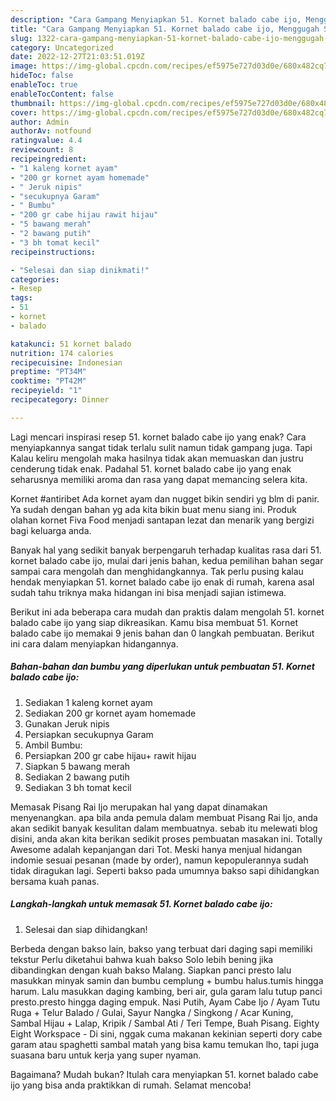 ```yaml
---
description: "Cara Gampang Menyiapkan 51. Kornet balado cabe ijo, Menggugah Selera"
title: "Cara Gampang Menyiapkan 51. Kornet balado cabe ijo, Menggugah Selera"
slug: 1322-cara-gampang-menyiapkan-51-kornet-balado-cabe-ijo-menggugah-selera
category: Uncategorized
date: 2022-12-27T21:03:51.019Z
image: https://img-global.cpcdn.com/recipes/ef5975e727d03d0e/680x482cq70/51-kornet-balado-cabe-ijo-foto-resep-utama.jpg
hideToc: false
enableToc: true
enableTocContent: false
thumbnail: https://img-global.cpcdn.com/recipes/ef5975e727d03d0e/680x482cq70/51-kornet-balado-cabe-ijo-foto-resep-utama.jpg
cover: https://img-global.cpcdn.com/recipes/ef5975e727d03d0e/680x482cq70/51-kornet-balado-cabe-ijo-foto-resep-utama.jpg
author: Admin
authorAv: notfound
ratingvalue: 4.4
reviewcount: 8
recipeingredient:
- "1 kaleng kornet ayam"
- "200 gr kornet ayam homemade"
- " Jeruk nipis"
- "secukupnya Garam"
- " Bumbu"
- "200 gr cabe hijau rawit hijau"
- "5 bawang merah"
- "2 bawang putih"
- "3 bh tomat kecil"
recipeinstructions:

- "Selesai dan siap dinikmati!"
categories:
- Resep
tags:
- 51
- kornet
- balado

katakunci: 51 kornet balado 
nutrition: 174 calories
recipecuisine: Indonesian
preptime: "PT34M"
cooktime: "PT42M"
recipeyield: "1"
recipecategory: Dinner

---
```



Lagi mencari inspirasi resep 51. kornet balado cabe ijo yang enak? Cara menyiapkannya sangat tidak terlalu sulit namun tidak gampang juga. Tapi Kalau keliru mengolah maka hasilnya tidak akan memuaskan dan justru cenderung tidak enak. Padahal 51. kornet balado cabe ijo yang enak seharusnya memiliki aroma dan rasa yang dapat memancing selera kita.


Kornet #antiribet Ada kornet ayam dan nugget bikin sendiri yg blm di panir. Ya sudah dengan bahan yg ada kita bikin buat menu siang ini. Produk olahan kornet Fiva Food menjadi santapan lezat dan menarik yang bergizi bagi keluarga anda.

Banyak hal yang sedikit banyak berpengaruh terhadap kualitas rasa dari 51. kornet balado cabe ijo, mulai dari jenis bahan, kedua pemilihan bahan segar sampai cara mengolah dan menghidangkannya. Tak perlu pusing kalau hendak menyiapkan 51. kornet balado cabe ijo enak di rumah, karena asal sudah tahu triknya maka hidangan ini bisa menjadi sajian istimewa.


Berikut ini ada beberapa cara mudah dan praktis dalam mengolah 51. kornet balado cabe ijo yang siap dikreasikan. Kamu bisa membuat 51. Kornet balado cabe ijo memakai 9 jenis bahan dan 0 langkah pembuatan. Berikut ini cara dalam menyiapkan hidangannya.

<!--inarticleads1-->

##### Bahan-bahan dan bumbu yang diperlukan untuk pembuatan 51. Kornet balado cabe ijo:

1. Sediakan 1 kaleng kornet ayam
1. Sediakan 200 gr kornet ayam homemade
1. Gunakan  Jeruk nipis
1. Persiapkan secukupnya Garam
1. Ambil  Bumbu:
1. Persiapkan 200 gr cabe hijau+ rawit hijau
1. Siapkan 5 bawang merah
1. Sediakan 2 bawang putih
1. Sediakan 3 bh tomat kecil


Memasak Pisang Rai Ijo merupakan hal yang dapat dinamakan menyenangkan. apa bila anda pemula dalam membuat Pisang Rai Ijo, anda akan sedikit banyak kesulitan dalam membuatnya. sebab itu melewati blog disini, anda akan kita berikan sedikit proses pembuatan masakan ini. Totally Awesome adalah kepanjangan dari Tot. Meski hanya menjual hidangan indomie sesuai pesanan (made by order), namun kepopulerannya sudah tidak diragukan lagi. Seperti bakso pada umumnya bakso sapi dihidangkan bersama kuah panas. 

<!--inarticleads2-->

##### Langkah-langkah untuk memasak 51. Kornet balado cabe ijo:


1. Selesai dan siap dihidangkan!

Berbeda dengan bakso lain, bakso yang terbuat dari daging sapi memiliki tekstur Perlu diketahui bahwa kuah bakso Solo lebih bening jika dibandingkan dengan kuah bakso Malang. Siapkan panci presto lalu masukkan minyak samin dan bumbu cemplung + bumbu halus.tumis hingga harum. Lalu masukkan daging kambing, beri air, gula garam lalu tutup panci presto.presto hingga daging empuk. Nasi Putih, Ayam Cabe Ijo / Ayam Tutu Ruga + Telur Balado / Gulai, Sayur Nangka / Singkong / Acar Kuning, Sambal Hijau + Lalap, Kripik / Sambal Ati / Teri Tempe, Buah Pisang. Eighty Eight Workspace - Di sini, nggak cuma makanan kekinian seperti dory cabe garam atau spaghetti sambal matah yang bisa kamu temukan lho, tapi juga suasana baru untuk kerja yang super nyaman. 

Bagaimana? Mudah bukan? Itulah cara menyiapkan 51. kornet balado cabe ijo yang bisa anda praktikkan di rumah. Selamat mencoba!
